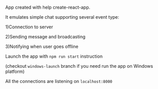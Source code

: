 App created with help create-react-app.

It emulates simple chat supporting several event type:

1)Connection to server

2)Sending message and broadcasting

3)Notifying when user goes offline

Launch the  app with `npm run start` instruction

(checkout `windows-launch` branch if you need run the app on Windows platform)

All the connections are listening on `localhost:8000`

